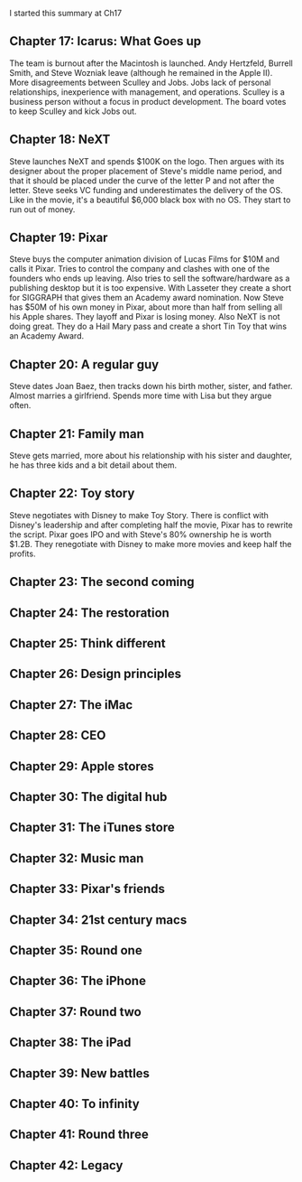 I started this summary at Ch17

## Chapter 17: Icarus: What Goes up

The team is burnout after the Macintosh is launched. Andy Hertzfeld, Burrell
Smith, and Steve Wozniak leave (although he remained in the Apple II). More disagreements between Sculley and Jobs.
Jobs lack of personal relationships, inexperience with management, and
operations. Sculley is a business person without a focus in product
development. The board votes to keep Sculley and kick Jobs out.

## Chapter 18: NeXT

Steve launches NeXT and spends $100K on the logo. Then argues with its designer
about the proper placement of Steve's middle name period, and that it should be placed
under the curve of the letter P and not after the letter. Steve seeks VC
funding and underestimates the delivery of the OS. Like in the movie, it's a
beautiful $6,000 black box with no OS. They start to run out of money.

## Chapter 19: Pixar

Steve buys the computer animation division of Lucas Films for $10M and calls it
Pixar. Tries to control the company and clashes with one of the founders who
ends up leaving. Also tries to sell the software/hardware as a publishing
desktop but it is too expensive. With Lasseter they create a short for SIGGRAPH
that gives them an Academy award nomination. Now Steve has $50M of his own
money in Pixar, about more than half from selling all his Apple shares. They
layoff and Pixar is losing money. Also NeXT is not doing great. They do a Hail
Mary pass and create a short Tin Toy that wins an Academy Award.

## Chapter 20: A regular guy

Steve dates Joan Baez, then tracks down his birth mother, sister, and father.
Almost marries a girlfriend. Spends more time with Lisa but they argue often.

## Chapter 21: Family man
Steve gets married, more about his relationship with his sister and daughter,
he has three kids and a bit detail about them.

## Chapter 22: Toy story
Steve negotiates with Disney to make Toy Story. There is conflict with Disney's
leadership and after completing half the movie, Pixar has to rewrite the
script. Pixar goes IPO and with Steve's 80% ownership he is worth $1.2B. They
renegotiate with Disney to make more movies and keep half the profits.

## Chapter 23: The second coming
## Chapter 24: The restoration
## Chapter 25: Think different
## Chapter 26: Design principles
## Chapter 27: The iMac
## Chapter 28: CEO
## Chapter 29: Apple stores
## Chapter 30: The digital hub
## Chapter 31: The iTunes store
## Chapter 32: Music man
## Chapter 33: Pixar's friends
## Chapter 34: 21st century macs
## Chapter 35: Round one
## Chapter 36: The iPhone
## Chapter 37: Round two
## Chapter 38: The iPad
## Chapter 39: New battles
## Chapter 40: To infinity
## Chapter 41: Round three
## Chapter 42: Legacy
